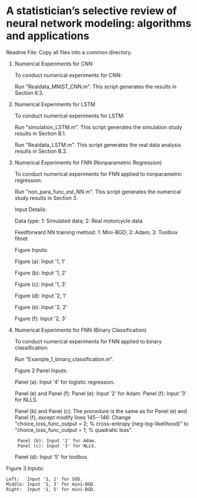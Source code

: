 # A statistician’s selective review of neural network modeling: algorithms and applications

Readme File: Copy all files into a common directory.


1. Numerical Experiments for CNN

   To conduct numerical experiments for CNN:

    Run "Realdata_MNIST_CNN.m". This script generates the results in Section 6.3.

2. Numerical Experiments for LSTM

   To conduct numerical experiments for LSTM:

    Run "simulation_LSTM.m". This script generates the simulation study results in Section B.1.

    Run "Realdata_LSTM.m".   This script generates the real data analysis results in Section B.2.

3. Numerical Experiments for FNN (Nonparametric Regression)

   To conduct numerical experiments for FNN applied to nonparametric regression:

    Run "non_para_func_est_NN.m". This script generates the numerical study results in Section 3.

    Input Details:

    Data type:
        1: Simulated data;  2: Real motorcycle data

    Feedforward NN training method:
        1: Mini-BGD;  2: Adam;  3: Toolbox fitnet

    Figure Inputs:

    Figure (a): Input '1, 1'

    Figure (b): Input '1, 2'

    Figure (c): Input '1, 3'

    Figure (d): Input '2, 1'

    Figure (e): Input '2, 2'

    Figure (f): Input '2, 3'

4. Numerical Experiments for FNN (Binary Classification)

   To conduct numerical experiments for FNN applied to binary classification:

    Run "Example_1_binary_classification.m".

    Figure 2 Panel Inputs:

    Panel (a): Input '4' for logistic regression.

    Panel (e) and Panel (f):
        Panel (e): Input '2' for Adam.
        Panel (f): Input '3' for NLLS.

    Panel (b) and Panel (c): The procedure is the same as for Panel (e) and Panel (f), except modify lines 145--146:
        Change "choice_loss_func_output = 2; % cross-entropy (neg-log-likelihood)"
        to
        "choice_loss_func_output = 1; % quadratic loss".

        Panel (b): Input '2' for Adam.
        Panel (c): Input '3' for NLLS.

    Panel (d): Input '5' for toolbox.

Figure 3 Inputs:

    Left:   Input '1, 1' for SGD.
    Middle: Input '1, 3' for mini-BGD.
    Right:  Input '1, 5' for mini-BGD.
    
